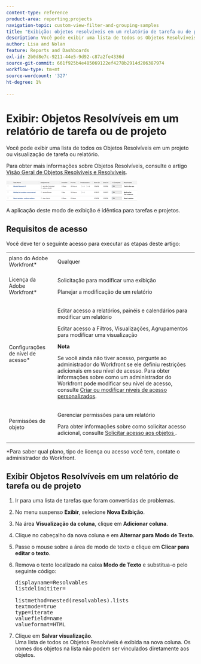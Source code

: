 ```yaml
---
content-type: reference
product-area: reporting;projects
navigation-topic: custom-view-filter-and-grouping-samples
title: "Exibição: objetos resolvíveis em um relatório de tarefa ou de projeto"
description: Você pode exibir uma lista de todos os Objetos Resolvíveis em um projeto ou visualização de tarefa ou relatório.
author: Lisa and Nolan
feature: Reports and Dashboards
exl-id: 2b0d8e7c-9211-44e5-9d92-c87a2fe4336d
source-git-commit: 661f925b4e485069122ef4278b2914d206387974
workflow-type: tm+mt
source-wordcount: '327'
ht-degree: 1%

---
```


# Exibir: Objetos Resolvíveis em um relatório de tarefa ou de projeto

Você pode exibir uma lista de todos os Objetos Resolvíveis em um projeto ou visualização de tarefa ou relatório.

Para obter mais informações sobre Objetos Resolvíveis, consulte o artigo [Visão Geral de Objetos Resolvíveis e Resolvíveis](../../../manage-work/issues/convert-issues/resolving-and-resolvable-objects.md).

![lista_de_contas_a_resolução_no_relatório.png](assets/list-of-resolvables-in-report-350x54.png)

A aplicação deste modo de exibição é idêntica para tarefas e projetos.

## Requisitos de acesso

Você deve ter o seguinte acesso para executar as etapas deste artigo:

<table style="table-layout:auto"> 
 <col> 
 <col> 
 <tbody> 
  <tr> 
   <td role="rowheader">plano do Adobe Workfront*</td> 
   <td> <p>Qualquer</p> </td> 
  </tr> 
  <tr> 
   <td role="rowheader">Licença da Adobe Workfront*</td> 
   <td> <p>Solicitação para modificar uma exibição </p>
   <p>Planejar a modificação de um relatório</p> </td> 
  </tr> 
  <tr> 
   <td role="rowheader">Configurações de nível de acesso*</td> 
   <td> <p>Editar acesso a relatórios, painéis e calendários para modificar um relatório</p> <p>Editar acesso a Filtros, Visualizações, Agrupamentos para modificar uma visualização</p> <p><b>Nota</b>

Se você ainda não tiver acesso, pergunte ao administrador do Workfront se ele definiu restrições adicionais em seu nível de acesso. Para obter informações sobre como um administrador do Workfront pode modificar seu nível de acesso, consulte <a href="../../../administration-and-setup/add-users/configure-and-grant-access/create-modify-access-levels.md" class="MCXref xref">Criar ou modificar níveis de acesso personalizados</a>.</p> </td>
</tr>  
  <tr> 
   <td role="rowheader">Permissões de objeto</td> 
   <td> <p>Gerenciar permissões para um relatório</p> <p>Para obter informações sobre como solicitar acesso adicional, consulte <a href="../../../workfront-basics/grant-and-request-access-to-objects/request-access.md" class="MCXref xref">Solicitar acesso aos objetos </a>.</p> </td> 
  </tr> 
 </tbody> 
</table>

&#42;Para saber qual plano, tipo de licença ou acesso você tem, contate o administrador do Workfront.

## Exibir Objetos Resolvíveis em um relatório de tarefa ou de projeto

1. Ir para uma lista de tarefas que foram convertidas de problemas.
1. No menu suspenso **Exibir**, selecione **Nova Exibição**.

1. Na área **Visualização da coluna**, clique em **Adicionar coluna**.

1. Clique no cabeçalho da nova coluna e em **Alternar para Modo de Texto**.
1. Passe o mouse sobre a área de modo de texto e clique em **Clicar para editar o texto**.
1. Remova o texto localizado na caixa **Modo de Texto** e substitua-o pelo seguinte código:
   <pre>displayname=Resolvables<br>listdelimititer=<br><br>listmethod=nested(resolvables).lists<br>textmode=true<br>type=iterate<br>valuefield=name<br>valueformat=HTML<br></pre>

1. Clique em **Salvar visualização**.\
   Uma lista de todos os Objetos Resolvíveis é exibida na nova coluna. Os nomes dos objetos na lista não podem ser vinculados diretamente aos objetos.
